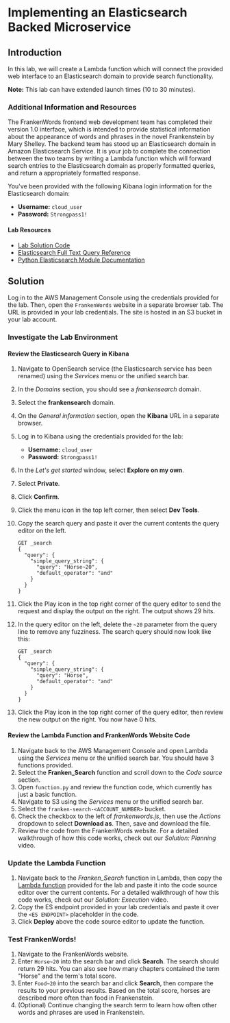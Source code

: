 # Implementing an Elasticsearch Backed Microservice

## Introduction

In this lab, we will create a Lambda function which will connect the provided web interface to an Elasticsearch domain to provide search functionality.

**Note:** This lab can have extended launch times (10 to 30 minutes).

### Additional Information and Resources

The FrankenWords frontend web development team has completed their version 1.0 interface, which is intended to provide statistical information about the appearance of words and phrases in the novel Frankenstein by Mary Shelley. The backend team has stood up an Elasticsearch domain in Amazon Elasticsearch Service. It is your job to complete the connection between the two teams by writing a Lambda function which will forward search entries to the Elasticsearch domain as properly formatted queries, and return a appropriately formatted response.

You've been provided with the following Kibana login information for the Elasticsearch domain:

- **Username:** `cloud_user`
- **Password:** `Strongpass1!`

#### Lab Resources

- [Lab Solution Code](https://github.com/linuxacademy/Content-AWS-Certified-Data-Analytics---Speciality/tree/master/Lab_Assets/implementing_an_elasticsearch_backed_search_microservice)
- [Elasticsearch Full Text Query Reference](https://www.elastic.co/guide/en/elasticsearch/reference/current/full-text-queries.html)
- [Python Elasticsearch Module Documentation](https://elasticsearch-py.readthedocs.io/en/6.8.2/)

## Solution

Log in to the AWS Management Console using the credentials provided for the lab. Then, open the `FrankenWords` website in a separate browser tab. The URL is provided in your lab credentials. The site is hosted in an S3 bucket in your lab account.

### Investigate the Lab Environment

#### Review the Elasticsearch Query in Kibana

1. Navigate to OpenSearch service (the Elasticsearch service has been renamed) using the *Services* menu or the unified search bar.

2. In the *Domains* section, you should see a *frankensearch* domain.

3. Select the **frankensearch** domain.

4. On the *General information* section, open the **Kibana** URL in a separate browser.

5. Log in to Kibana using the credentials provided for the lab:

    - **Username:** `cloud_user`
    - **Password:** `Strongpass1!`

6. In the *Let's get started* window, select **Explore on my own**.

7. Select **Private**.

8. Click **Confirm**.

9. Click the menu icon in the top left corner, then select **Dev Tools**.

10. Copy the search query and paste it over the current contents the query editor on the left.

    ```
    GET _search
    {
      "query": {
        "simple_query_string": {
          "query": "Horse~20",
          "default_operator": "and"
        }
      }
    }
    ```

    

11. Click the Play icon in the top right corner of the query editor to send the request and display the output on the right. The output shows 29 hits.

12. In the query editor on the left, delete the `~20` parameter from the query line to remove any fuzziness. The search query should now look like this:

    ```
    GET _search
    {
      "query": {
        "simple_query_string": {
          "query": "Horse",
          "default_operator": "and"
        }
      }
    }
    ```

    

13. Click the Play icon in the top right corner of the query editor, then review the new output on the right. You now have 0 hits.

#### Review the Lambda Function and FrankenWords Website Code

1. Navigate back to the AWS Management Console and open Lambda using the *Services* menu or the unified search bar. You should have 3 functions provided.
2. Select the **Franken_Search** function and scroll down to the *Code source* section.
3. Open `function.py` and review the function code, which currently has just a basic function.
4. Navigate to S3 using the *Services* menu or the unified search bar.
5. Select the `franken-search-<ACCOUNT_NUMBER>` bucket.
6. Check the checkbox to the left of *frankenwords.js*, then use the *Actions* dropdown to select **Download as**. Then, save and download the file.
7. Review the code from the FrankenWords website. For a detailed walkthrough of how this code works, check out our *Solution: Planning* video.

### Update the Lambda Function

1. Navigate back to the *Franken_Search* function in Lambda, then copy the [Lambda function](https://github.com/linuxacademy/Content-AWS-Certified-Data-Analytics---Speciality/tree/master/Lab_Assets/implementing_an_elasticsearch_backed_search_microservice) provided for the lab and paste it into the code source editor over the current contents. For a detailed walkthrough of how this code works, check out our *Solution: Execution* video.
2. Copy the ES endpoint provided in your lab credentials and paste it over the `<ES ENDPOINT>` placeholder in the code.
3. Click **Deploy** above the code source editor to update the function.

### Test FrankenWords!

1. Navigate to the FrankenWords website.
2. Enter `Horse~20` into the search bar and click **Search**. The search should return 29 hits. You can also see how many chapters contained the term "Horse" and the term's total score.
3. Enter `Food~20` into the search bar and click **Search**, then compare the results to your previous results. Based on the total score, horses are described more often than food in Frankenstein.
4. (Optional) Continue changing the search term to learn how often other words and phrases are used in Frankenstein.
